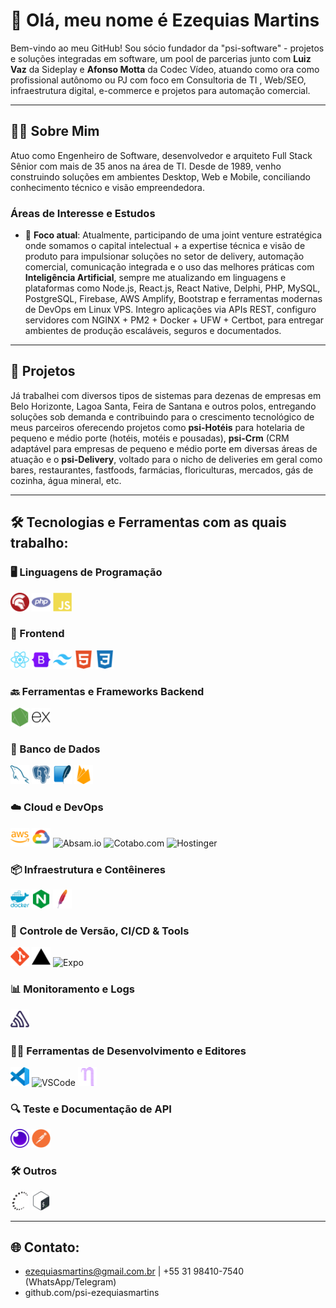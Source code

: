 # 👋 Olá, meu nome é Ezequias Martins

Bem-vindo ao meu GitHub! Sou sócio fundador da "psi-software" - projetos e soluções integradas em software, um pool de parcerias junto com **Luiz Vaz** da Sideplay e **Afonso Motta** da Codec Vídeo, atuando como ora como profissional autônomo ou PJ com foco em Consultoria de TI , Web/SEO, infraestrutura digital, e-commerce e projetos para automação comercial. 

---

## 👨‍💻 Sobre Mim

Atuo como Engenheiro de Software, desenvolvedor e arquiteto Full Stack Sênior com mais de 35 anos na área de TI. Desde de 1989, venho construindo soluções em ambientes Desktop, Web e Mobile, conciliando conhecimento técnico e visão empreendedora.

### Áreas de Interesse e Estudos

- 🤖 **Foco atual**: Atualmente, participando de uma joint venture estratégica onde somamos o capital intelectual + a expertise técnica e visão de produto para impulsionar soluções no setor de delivery, automação comercial, comunicação integrada e o uso das melhores práticas com **Inteligência Artificial**, sempre me atualizando em linguagens e plataformas como Node.js, React.js, React Native, Delphi, PHP, MySQL, PostgreSQL, Firebase, AWS Amplify,  Bootstrap e ferramentas modernas de DevOps em Linux VPS. Integro aplicações via APIs REST, configuro servidores com NGINX + PM2 + Docker + UFW + Certbot, para entregar ambientes de produção escaláveis, seguros e documentados.

---

## 🚀 Projetos

Já trabalhei com diversos tipos de sistemas para dezenas de empresas em Belo Horizonte, Lagoa Santa, Feira de Santana e outros polos, entregando soluções sob demanda e contribuindo para o crescimento tecnológico de meus parceiros oferecendo projetos como **psi-Hotéis** para hotelaria de pequeno e médio porte (hotéis, motéis e pousadas), **psi-Crm** (CRM adaptável para empresas de pequeno e médio porte em diversas áreas de atuação e o **psi-Delivery**, voltado para o nicho de deliveries em geral como bares, restaurantes, fastfoods, farmácias, floriculturas, mercados, gás de cozinha, água mineral, etc.

---

## 🛠️ Tecnologias e Ferramentas com as quais trabalho:

### 🖥️ Linguagens de Programação
<div>
 <img title="Delphi/Object Pascal" alt="Delphi/Object Pascal" height="30" src="https://raw.githubusercontent.com/devicons/devicon/master/icons/delphi/delphi-plain.svg">
 <img title="PHP" alt="PHP" height="30" src="https://raw.githubusercontent.com/devicons/devicon/master/icons/php/php-plain.svg">
 <img title="JavaScript" alt="JavaScript" height="30" src="https://raw.githubusercontent.com/devicons/devicon/master/icons/javascript/javascript-plain.svg">
</div>

### 🎨 Frontend
<div>
 <img title="React" alt="React" height="30" src="https://raw.githubusercontent.com/devicons/devicon/master/icons/react/react-original.svg">
 <img title="Bootstrap" alt="Bootstrap" height="30" src="https://raw.githubusercontent.com/devicons/devicon/master/icons/bootstrap/bootstrap-original.svg">
 <img title="Tailwind CSS" alt="Tailwind" height="30" src="https://raw.githubusercontent.com/devicons/devicon/master/icons/tailwindcss/tailwindcss-original.svg">
 <img title="HTML5" alt="HTML5" height="30" src="https://raw.githubusercontent.com/devicons/devicon/master/icons/html5/html5-plain.svg">
 <img title="CSS3" alt="CSS3" height="30" src="https://raw.githubusercontent.com/devicons/devicon/master/icons/css3/css3-plain.svg">
</div>

### 🔙 Ferramentas e Frameworks Backend
<div>
 <img title="NodeJS" alt="NodeJS" height="30" src="https://raw.githubusercontent.com/devicons/devicon/master/icons/nodejs/nodejs-plain.svg">
 <img title="Express" alt="Express" height="30" src="https://raw.githubusercontent.com/devicons/devicon/master/icons/express/express-original.svg">
</div>

### 💾 Banco de Dados
<div>
 <img title="MySQL" alt="MySQL" height="30" src="https://raw.githubusercontent.com/devicons/devicon/master/icons/mysql/mysql-original.svg">
 <img title="PostgreSQL" alt="PostgreSQL" height="30" src="https://raw.githubusercontent.com/devicons/devicon/master/icons/postgresql/postgresql-plain.svg">
 <img title="SQLite" alt="SQLite" height="30" src="https://raw.githubusercontent.com/devicons/devicon/master/icons/sqlite/sqlite-original.svg">
 <img title="Firebase" alt="Google Firebase" height="30" src="https://raw.githubusercontent.com/devicons/devicon/master/icons/firebase/firebase-plain.svg">
</div>

### ☁️ Cloud e DevOps
<div>
 <img title="AWS" alt="AWS" height="30" src="https://raw.githubusercontent.com/devicons/devicon/master/icons/amazonwebservices/amazonwebservices-plain-wordmark.svg">
 <img title="GCP" alt="Google Cloud" height="30" src="https://raw.githubusercontent.com/devicons/devicon/master/icons/googlecloud/googlecloud-original.svg">
 <img title="Absam.io" alt="Absam.io" height="30" src="https://absam.io/img/logo1.png">
 <img title="Contabo.com" alt="Cotabo.com" height="30" src="https://getdeploying.com/static/img/logos/contabo.e4fd0a52a454.png">
 <img title="Hostinger" alt="Hostinger" height="30" src="https://seeklogo.com/images/H/hostinger-logo-6B346B6FBB-seeklogo.com.png">
</div>

### 📦 Infraestrutura e Contêineres
<div>
 <img title="Docker" alt="Docker" height="30" src="https://raw.githubusercontent.com/devicons/devicon/master/icons/docker/docker-plain-wordmark.svg">
 <img title="NGINX" alt="NGINX" height="30" src="https://raw.githubusercontent.com/devicons/devicon/master/icons/nginx/nginx-original.svg">
 <img title="Apache" alt="Apache" height="30" src="https://raw.githubusercontent.com/devicons/devicon/master/icons/apache/apache-original.svg">
</div>

### 🔄 Controle de Versão, CI/CD & Tools
<div>
 <img title="Git" alt="Git" height="30" src="https://raw.githubusercontent.com/devicons/devicon/master/icons/git/git-original.svg">
 <img title="Vercel" alt="Vercel" height="30" src="https://raw.githubusercontent.com/devicons/devicon/refs/heads/master/icons/vercel/vercel-original.svg">
 <img title="Expo" alt="Expo" height="30" src="https://seekicon.com/free-icon-download/expo_1.png">
</div>

### 📊 Monitoramento e Logs
<div>
 <img title="Sentry" alt="Sentry" height="30" src="https://raw.githubusercontent.com/devicons/devicon/master/icons/sentry/sentry-original.svg">
</div>

### 🧑‍💻 Ferramentas de Desenvolvimento e Editores
<div>
 <img title="VSCode" alt="VSCode" height="30" src="https://raw.githubusercontent.com/devicons/devicon/master/icons/vscode/vscode-original.svg">
 <img title="Notepad++" alt="VSCode" height="30" src="https://anthoncode.com/wp-content/uploads/2020/04/logo-notepad.png?is-pending-load=1">
 <img title="Nano" alt="Nano" height="30" src="https://raw.githubusercontent.com/devicons/devicon/master/icons/nano/nano-plain.svg">
</div>

### 🔍 Teste e Documentação de API
<div>
 <img title="Insomnia" alt="Insomnia" height="30" src="https://raw.githubusercontent.com/devicons/devicon/master/icons/insomnia/insomnia-original.svg">
 <img title="Postman" alt="Postman" height="30" src="https://raw.githubusercontent.com/devicons/devicon/master/icons/postman/postman-plain.svg">
</div>

### 🛠️ Outros
<div>
 <img title="SSH" alt="SSH" height="30" src="https://raw.githubusercontent.com/devicons/devicon/master/icons/ssh/ssh-original.svg">
 <img title="Shell Script" alt="Shell Script" height="30" src="https://raw.githubusercontent.com/devicons/devicon/master/icons/bash/bash-original.svg">
</div>

---

## 🌐 Contato:

- ezequiasmartins@gmail.com.br | +55 31 98410-7540 (WhatsApp/Telegram)  
- github.com/psi-ezequiasmartins 
